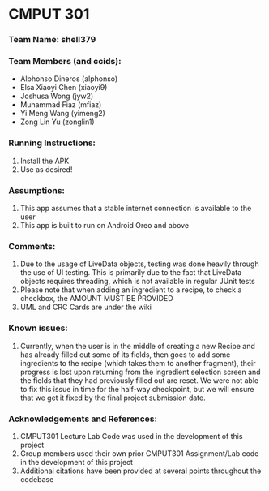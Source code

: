 # CMPUT 301
### Team Name: shell379
### Team Members (and ccids):
* Alphonso Dineros (alphonso)
* Elsa Xiaoyi Chen (xiaoyi9)
* Joshusa Wong (jyw2)
* Muhammad Fiaz (mfiaz)
* Yi Meng Wang (yimeng2)
* Zong Lin Yu (zonglin1)

### Running Instructions:
1. Install the APK
2. Use as desired!

### Assumptions:
1. This app assumes that a stable internet connection is available to the user
2. This app is built to run on Android Oreo and above

### Comments:
1. Due to the usage of LiveData objects, testing was done heavily through the use of UI testing. This is primarily due to the fact that LiveData objects requires threading, which is not available in regular JUnit tests
2. Please note that when adding an ingredient to a recipe, to check a checkbox, the AMOUNT MUST BE PROVIDED
3. UML and CRC Cards are under the wiki

### Known issues:
1. Currently, when the user is in the middle of creating a new Recipe and has already filled out some of its fields, then goes to add some ingredients to the recipe (which takes them to another fragment), their progress is lost upon returning from the ingredient selection screen and the fields that they had previously filled out are reset. We were not able to fix this issue in time for the half-way checkpoint, but we will ensure that we get it fixed by the final project submission date.

### Acknowledgements and References:
1. CMPUT301 Lecture Lab Code was used in the development of this project
2. Group members used their own prior CMPUT301 Assignment/Lab code in the development of this project
2. Additional citations have been provided at several points throughout the codebase
